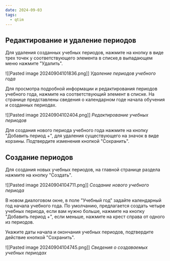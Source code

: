 ```yaml
---
date: 2024-09-03
tags:
  - qtim
---
```

## Редактирование и удаление периодов

Для удаления созданных учебных периодов, нажмите на кнопку в виде трех точек у соответствующего элемента в списке,в выпадающем меню нажмите "Удалить".

![[Pasted image 20240904101836.png]]
*Удаление периодов учебного года*

Для просмотра подробной информации и редактирования периодов учебного года, нажмите на соответствующий элемент в списке. На странице представлены сведения о календарном годе начала обучения и созданных периодах.

![[Pasted image 20240904102404.png]]
*Редактирование учебных периодов*

Для создания нового периода учебного года нажмите на кнопку "Добавить период +", для удаления существующего на значок в виде корзины. Подтвердите изменения кнопкой "Сохранить".

## Создание периодов

Для создания новых учебных периодов, на главной странице раздела нажмите на кнопку "Создать".

![[Pasted image 20240904104711.png]]
*Создание нового учебного периода*

В новом диалоговом окне, в поле "Учебный год" задайте календарный год начала учебного года. По умолчанию, предлагается создать четыре учебных периода, если вам нужно больше, нажмите на кнопку "Добавить период +", если меньше, нажмите на крест справа от одного из периодов.

Укажите даты начала и окончания учебных периодов, подтвердите действие кнопкой "Сохранить".

![[Pasted image 20240904104745.png]]
*Сведения о создаваемых учебных периодах*